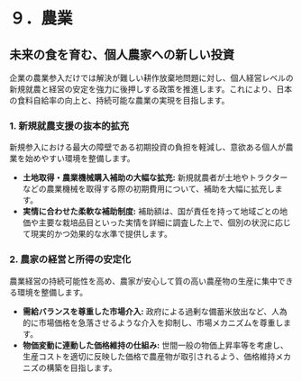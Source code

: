 # ９．農業

## 未来の食を育む、個人農家への新しい投資

企業の農業参入だけでは解決が難しい耕作放棄地問題に対し、個人経営レベルの新規就農と経営の安定を強力に後押しする政策を推進します。これにより、日本の食料自給率の向上と、持続可能な農業の実現を目指します。

### 1. 新規就農支援の抜本的拡充

新規参入における最大の障壁である初期投資の負担を軽減し、意欲ある個人が農業を始めやすい環境を整備します。

- **土地取得・農業機械購入補助の大幅な拡充:** 新規就農者が土地やトラクターなどの農業機械を取得する際の初期費用について、補助を大幅に拡充します。
- **実情に合わせた柔軟な補助制度:** 補助額は、国が責任を持って地域ごとの地価や主要な栽培品目といった実情を詳細に調査した上で、個別の状況に応じて現実的かつ効果的な水準で提供します。

### 2. 農家の経営と所得の安定化

農業経営の持続可能性を高め、農家が安心して質の高い農産物の生産に集中できる環境を整備します。

- **需給バランスを尊重した市場介入:** 政府による過剰な備蓄米放出など、人為的に市場価格を急落させるような介入を抑制し、市場メカニズムを尊重します。
- **物価変動に連動した価格維持の仕組み:** 世間一般の物価上昇率等を考慮し、生産コストを適切に反映した価格で農産物が取引されるよう、価格維持メカニズの構築を目指します。